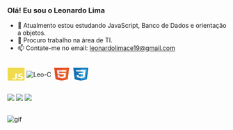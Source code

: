 ### Olá! Eu sou o Leonardo Lima

- 🌱 Atualmento estou estudando JavaScript, Banco de Dados e orientação a objetos.
- 🏁 Procuro trabalho na área de TI.
- 📫 Contate-me no email: leonardolimace19@gmail.com

<div style="display: inline_block"><br>
  <img align="center" alt="Leo-Js" height="30" width="40" src="https://raw.githubusercontent.com/devicons/devicon/master/icons/javascript/javascript-plain.svg">
  <img align="center" alt="Leo-C" height="30" width="40" 
<img src="https://cdn.jsdelivr.net/gh/devicons/devicon/icons/c/c-original.svg" />          
  <img align="center" alt="Leo-HTML" height="30" width="40" src="https://raw.githubusercontent.com/devicons/devicon/master/icons/html5/html5-original.svg">
  <img align="center" alt="Leo-CSS" height="30" width="40" src="https://raw.githubusercontent.com/devicons/devicon/master/icons/css3/css3-original.svg">
</div>


##


<div> 
  <a href = "mailto:leonardolimace19@gmail.com"><img src="https://img.shields.io/badge/-Gmail-%23333?style=for-the-badge&logo=gmail&logoColor=white" target="_blank"></a>
  <a href="https://www.linkedin.com/in/leonardo-de-lima-cezar-b3ab65265/" target="_blank"><img src="https://img.shields.io/badge/-LinkedIn-%230077B5?style=for-the-badge&logo=linkedin&logoColor=white" target="_blank"></a>   
   <a href = "https://wa.me/5511950238279" > <img src="https://img.shields.io/badge/WhatsApp-25D366?style=for-the-badge&logo=whatsapp&logoColor=white" target="_blank"></a>
  
 
  
  ##
      
  
  <img align="center" alt="gif" height="83" width="110" src="https://media.tenor.com/XKNjuLjL7W8AAAAM/naruto-thumbs-up.gif">  
</div>
